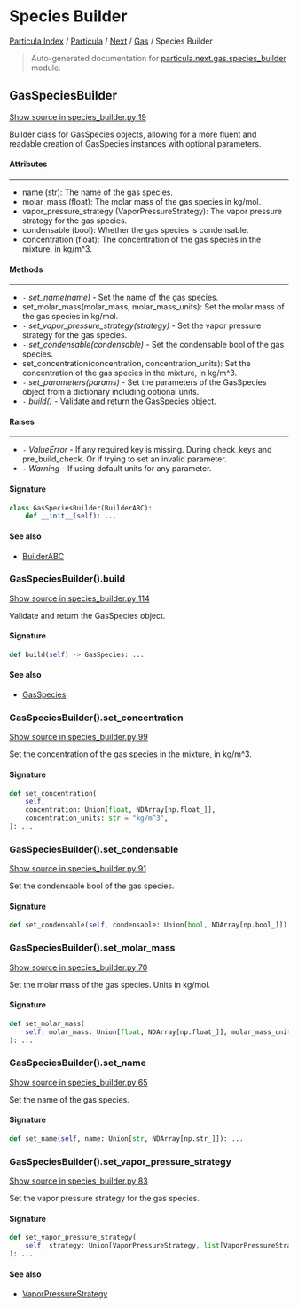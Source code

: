 # Species Builder

[Particula Index](../../../README.md#particula-index) / [Particula](../../index.md#particula) / [Next](../index.md#next) / [Gas](./index.md#gas) / Species Builder

> Auto-generated documentation for [particula.next.gas.species_builder](../../../../../particula/next/gas/species_builder.py) module.

## GasSpeciesBuilder

[Show source in species_builder.py:19](../../../../../particula/next/gas/species_builder.py#L19)

Builder class for GasSpecies objects, allowing for a more fluent and
readable creation of GasSpecies instances with optional parameters.

#### Attributes

----------
- name (str): The name of the gas species.
- molar_mass (float): The molar mass of the gas species in kg/mol.
- vapor_pressure_strategy (VaporPressureStrategy): The vapor pressure
    strategy for the gas species.
- condensable (bool): Whether the gas species is condensable.
- concentration (float): The concentration of the gas species in the
    mixture, in kg/m^3.

#### Methods

-------
- `-` *set_name(name)* - Set the name of the gas species.
- set_molar_mass(molar_mass, molar_mass_units): Set the molar mass of the
    gas species in kg/mol.
- `-` *set_vapor_pressure_strategy(strategy)* - Set the vapor pressure strategy
    for the gas species.
- `-` *set_condensable(condensable)* - Set the condensable bool of the gas
    species.
- set_concentration(concentration, concentration_units): Set the
    concentration of the gas species in the mixture, in kg/m^3.
- `-` *set_parameters(params)* - Set the parameters of the GasSpecies object from
    a dictionary including optional units.
- `-` *build()* - Validate and return the GasSpecies object.

#### Raises

------
- `-` *ValueError* - If any required key is missing. During check_keys and
    pre_build_check. Or if trying to set an invalid parameter.
- `-` *Warning* - If using default units for any parameter.

#### Signature

```python
class GasSpeciesBuilder(BuilderABC):
    def __init__(self): ...
```

#### See also

- [BuilderABC](../abc_builder.md#builderabc)

### GasSpeciesBuilder().build

[Show source in species_builder.py:114](../../../../../particula/next/gas/species_builder.py#L114)

Validate and return the GasSpecies object.

#### Signature

```python
def build(self) -> GasSpecies: ...
```

#### See also

- [GasSpecies](./species.md#gasspecies)

### GasSpeciesBuilder().set_concentration

[Show source in species_builder.py:99](../../../../../particula/next/gas/species_builder.py#L99)

Set the concentration of the gas species in the mixture,
in kg/m^3.

#### Signature

```python
def set_concentration(
    self,
    concentration: Union[float, NDArray[np.float_]],
    concentration_units: str = "kg/m^3",
): ...
```

### GasSpeciesBuilder().set_condensable

[Show source in species_builder.py:91](../../../../../particula/next/gas/species_builder.py#L91)

Set the condensable bool of the gas species.

#### Signature

```python
def set_condensable(self, condensable: Union[bool, NDArray[np.bool_]]): ...
```

### GasSpeciesBuilder().set_molar_mass

[Show source in species_builder.py:70](../../../../../particula/next/gas/species_builder.py#L70)

Set the molar mass of the gas species. Units in kg/mol.

#### Signature

```python
def set_molar_mass(
    self, molar_mass: Union[float, NDArray[np.float_]], molar_mass_units: str = "kg/mol"
): ...
```

### GasSpeciesBuilder().set_name

[Show source in species_builder.py:65](../../../../../particula/next/gas/species_builder.py#L65)

Set the name of the gas species.

#### Signature

```python
def set_name(self, name: Union[str, NDArray[np.str_]]): ...
```

### GasSpeciesBuilder().set_vapor_pressure_strategy

[Show source in species_builder.py:83](../../../../../particula/next/gas/species_builder.py#L83)

Set the vapor pressure strategy for the gas species.

#### Signature

```python
def set_vapor_pressure_strategy(
    self, strategy: Union[VaporPressureStrategy, list[VaporPressureStrategy]]
): ...
```

#### See also

- [VaporPressureStrategy](./vapor_pressure_strategies.md#vaporpressurestrategy)
